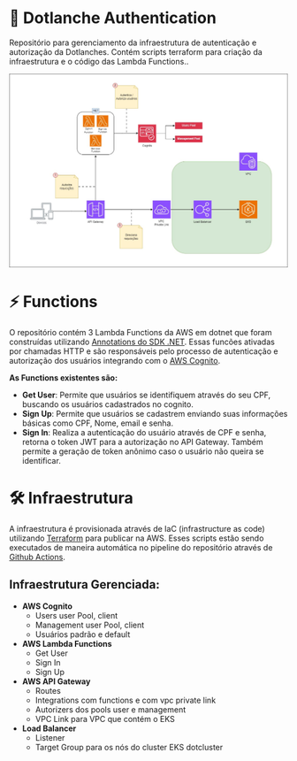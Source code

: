 # 🔑 Dotlanche Authentication

Repositório para gerenciamento da infraestrutura de autenticação e autorização da Dotlanches. 
Contém scripts terraform para criação da infraestrutura e o código das Lambda Functions..

![arquitetura](./docs/auth_architecture.jpg)

# ⚡ Functions

O repositório contém 3 Lambda Functions da AWS em dotnet que foram construídas utilizando [Annotations do SDK .NET](https://docs.aws.amazon.com/sdk-for-net/v3/developer-guide/aws-lambda-annotations.html). Essas funcões ativadas por chamadas HTTP e são responsáveis pelo processo de autenticação e autorização dos usuários integrando com o [AWS Cognito](https://aws.amazon.com/pt/pm/cognito).

**As Functions existentes são:**

- **Get User**: Permite que usuários se identifiquem através do seu CPF, buscando os usuários cadastrados no cognito.
- **Sign Up**: Permite que usuários se cadastrem enviando suas informações básicas como CPF, Nome, email e senha.
- **Sign In**: Realiza a autenticação do usuário através de CPF e senha, retorna o token JWT para a autorização no API Gateway. Também permite a geração de token anônimo caso o usuário não queira se identificar.

# 🛠 Infraestrutura

A infraestrutura é provisionada através de IaC (infrastructure as code) utilizando [Terraform](https://www.terraform.io/) para publicar na AWS. Esses scripts estão sendo executados de maneira automática no pipeline do repositório através de [Github Actions](https://docs.github.com/pt/actions/about-github-actions/understanding-github-actions).

## Infraestrutura Gerenciada:

- **AWS Cognito**
    - Users user Pool, client
    - Management user Pool, client
    - Usuários padrão e default
- **AWS Lambda Functions**
    - Get User
    - Sign In
    - Sign Up
- **AWS API Gateway**
    - Routes
    - Integrations com functions e com vpc private link
    - Autorizers dos pools user e management
    - VPC Link para VPC que contém o EKS
- **Load Balancer**
    - Listener
    - Target Group para os nós do cluster EKS dotcluster

